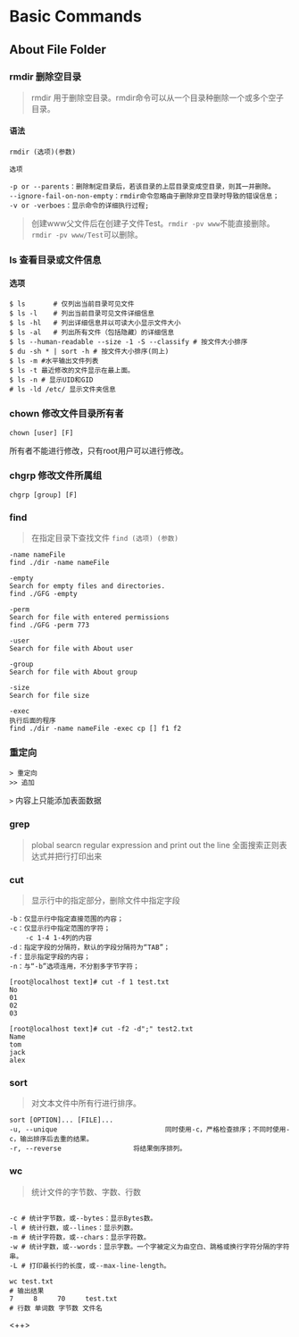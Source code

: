 # Basic Commands

## About File Folder
### rmdir 删除空目录
> rmdir 用于删除空目录。rmdir命令可以从一个目录种删除一个或多个空子目录。

#### 语法
```Basic
rmdir (选项)(参数)
```

```Basic
选项

-p or --parents：删除制定目录后，若该目录的上层目录变成空目录，则其一并删除。
--ignore-fail-on-non-empty：rmdir命令忽略由于删除非空目录时导致的错误信息；
-v or -verboes：显示命令的详细执行过程;
```

> 创建www父文件后在创建子文件Test。`rmdir -pv www`不能直接删除。`rmdir -pv www/Test`可以删除。


### ls 查看目录或文件信息
#### 选项
```Basic
$ ls       # 仅列出当前目录可见文件
$ ls -l    # 列出当前目录可见文件详细信息
$ ls -hl   # 列出详细信息并以可读大小显示文件大小
$ ls -al   # 列出所有文件（包括隐藏）的详细信息
$ ls --human-readable --size -1 -S --classify # 按文件大小排序
$ du -sh * | sort -h # 按文件大小排序(同上)
$ ls -m #水平输出文件列表
$ ls -t 最近修改的文件显示在最上面。
$ ls -n # 显示UID和GID
# ls -ld /etc/ 显示文件夹信息
```

### chown 修改文件目录所有者
```Shell
chown [user] [F]
```
所有者不能进行修改，只有root用户可以进行修改。

### chgrp 修改文件所属组
```Basic
chgrp [group] [F]
```

### find
> 在指定目录下查找文件
`find (选项) (参数)`

```Basic
-name nameFile
find ./dir -name nameFile

-empty
Search for empty files and directories.
find ./GFG -empty

-perm
Search for file with entered permissions 
find ./GFG -perm 773

-user
Search for file with About user

-group 
Search for file with About group

-size
Search for file size

-exec
执行后面的程序
find ./dir -name nameFile -exec cp [] f1 f2
```

### 重定向
```Basic
> 重定向
>> 追加
```

`>` 内容上只能添加表面数据

### grep
> plobal searcn regular expression and print out the line 全面搜索正则表达式并把行打印出来

### cut
> 显示行中的指定部分，删除文件中指定字段
```Basic
-b：仅显示行中指定直接范围的内容；
-c：仅显示行中指定范围的字符；
	-c 1-4 1-4列的内容
-d：指定字段的分隔符，默认的字段分隔符为“TAB”；
-f：显示指定字段的内容；
-n：与“-b”选项连用，不分割多字节字符；

[root@localhost text]# cut -f 1 test.txt
No
01
02
03

[root@localhost text]# cut -f2 -d";" test2.txt
Name
tom
jack
alex
```

### sort
> 对文本文件中所有行进行排序。
```Basic
sort [OPTION]... [FILE]...
-u, --unique                           同时使用-c，严格检查排序；不同时使用-c，输出排序后去重的结果。
-r, --reverse                  将结果倒序排列。

```

### wc
> 统计文件的字节数、字数、行数
```Basic

-c # 统计字节数，或--bytes：显示Bytes数。
-l # 统计行数，或--lines：显示列数。
-m # 统计字符数，或--chars：显示字符数。
-w # 统计字数，或--words：显示字数。一个字被定义为由空白、跳格或换行字符分隔的字符串。
-L # 打印最长行的长度，或--max-line-length。

wc test.txt
# 输出结果
7     8     70     test.txt
# 行数 单词数 字节数 文件名
```

<++>




